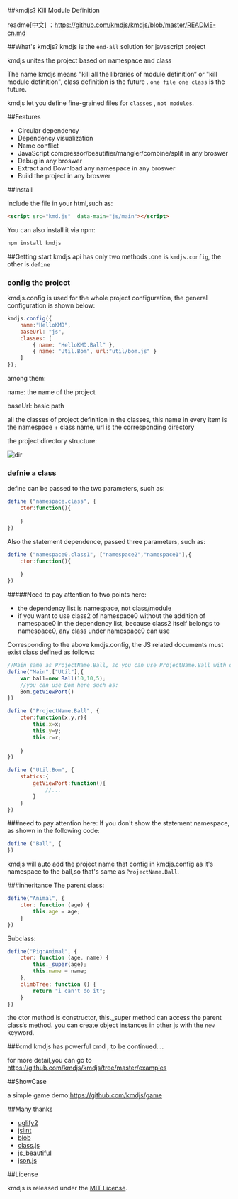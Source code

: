##kmdjs?
Kill Module Definition

readme[中文] ：https://github.com/kmdjs/kmdjs/blob/master/README-cn.md

##What's kmdjs?
kmdjs is the `end-all`  solution for javascript project

kmdjs unites the project based on namespace and class

The name kmdjs means "kill all the libraries of module definition“ or "kill module definition", class definition is the future . `one file one class` is the future.

kmdjs let you define fine-grained files for `classes` , `not modules`.

##Features
* Circular dependency
* Dependency  visualization
* Name conflict
* JavaScript compressor/beautifier/mangler/combine/split in any broswer
* Debug in any broswer
* Extract and Download any namespace in any broswer
* Build the project in any broswer

##Install

include the file in your html,such as:

```html
<script src="kmd.js"  data-main="js/main"></script>
```

You can also install it via  npm:

```html
npm install kmdjs
```

##Getting start
kmdjs api has only two methods .one is `kmdjs.config`, the other is `define`
### config the project
kmdjs.config is used for the whole project configuration, the general configuration is shown below:

```javascript
kmdjs.config({
    name:"HelloKMD",
    baseUrl: "js",
    classes: [
        { name: "HelloKMD.Ball" },
        { name: "Util.Bom", url:"util/bom.js" }
    ]
});
```
among them:

name: the name of the project

baseUrl: basic path

all the classes of project definition in the classes, this name in every item is the namespace + class name, url is the corresponding directory

the project directory structure:

![dir](https://raw.githubusercontent.com/kmdjs/kmdjs/master/doc/assets/dir.png)

### defnie a class
define can be passed to the two parameters, such as:

```javascript
define ("namespace.class", {
    ctor:function(){
        
    }
})
```

Also the statement dependence, passed three parameters, such as:

```javascript
define ("namespace0.class1", ["namespace2","namespace1"],{
    ctor:function(){
        
    }    
})
```

#####Need to pay attention to two points here:
* the dependency list is namespace, not class/module
* if you want to use class2 of namespace0  without the addition of namespace0 in the dependency list, because class2 itself belongs to namespace0, any class under namespace0 can use

Corresponding to the above kmdjs.config, the JS related documents must exist class defined as follows:
```javascript
//Main same as ProjectName.Ball, so you can use ProjectName.Ball with out the addition of ProjectName in the dependency list
define("Main",["Util"],{
    var ball=new Ball(10,10,5);
    //you can use Bom here such as:
    Bom.getViewPort()
})

define ("ProjectName.Ball", {
    ctor:function(x,y,r){
        this.x=x;
        this.y=y;
        this.r=r;
        
    }
})

define ("Util.Bom", {
    statics:{
        getViewPort:function(){
            //...
        }
    }
})
```

###need to pay attention here:
If you don't show the statement namespace, as shown in the following code:

```javascript
define ("Ball", {
})
```

kmdjs will auto add the project name that config in kmdjs.config as it's namespace to the ball,so that's same as 
`ProjectName.Ball`.

###inheritance
The parent class:

```javascript
define("Animal", {
    ctor: function (age) {
        this.age = age;
    }
})
```
Subclass:

```javascript
define("Pig:Animal", {
    ctor: function (age, name) {
        this._super(age);
        this.name = name;
    },
    climbTree: function () {
        return "i can't do it";
    }
})
```

the ctor method is constructor, this._super method can access the parent class‘s method. you can create object instances in other js with the `new` keyword.

###cmd
kmdjs has powerful cmd , to be continued....

for more detail,you can go to https://github.com/kmdjs/kmdjs/tree/master/examples

##ShowCase

a simple game demo:https://github.com/kmdjs/game

##Many thanks 

* [uglify2](https://github.com/mishoo/UglifyJS2) 
* [jslint](https://github.com/douglascrockford/JSLint)
* [blob](https://github.com/eligrey/Blob.js)
* [class.js](http://ejohn.org/blog/simple-javascript-inheritance/)
* [js_beautiful](http://jsbeautifier.org/) 
* [json.js](https://github.com/douglascrockford/JSON-js)

##License

kmdjs is released under the [MIT License](http://opensource.org/licenses/MIT).
